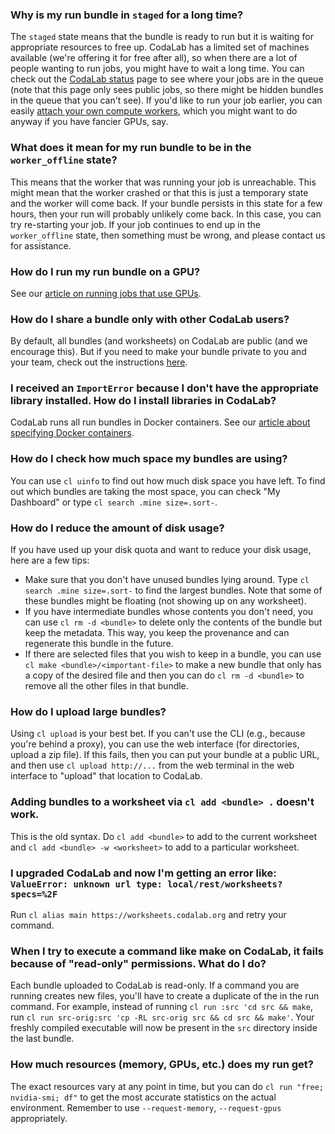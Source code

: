 ### Why is my run bundle in `staged` for a long time?

The `staged` state means that the bundle is ready to run but it is waiting for appropriate resources to free up.  CodaLab has a limited set of machines available (we're offering it for free after all), so when there are a lot of people wanting to run jobs, you might have to wait a long time.  You can check out the [CodaLab status](https://worksheets.codalab.org/worksheets/0xa590fd1b68944a1a95c1c40c4931dc7b/) page to see where your jobs are in the queue (note that this page only sees public jobs, so there might be hidden bundles in the queue that you can't see).  If you'd like to run your job earlier, you can easily [attach your own compute workers](Execution.md#running-your-own-worker), which you might want to do anyway if you have fancier GPUs, say.

### What does it mean for my run bundle to be in the `worker_offline` state?

This means that the worker that was running your job is unreachable.  This might mean that the worker crashed or that this is just a temporary state and the worker will come back.  If your bundle persists in this state for a few hours, then your run will probably unlikely come back.  In this case, you can try re-starting your job.  If your job continues to end up in the `worker_offline` state, then something must be wrong, and please contact us for assistance.

### How do I run my run bundle on a GPU?

See our [article on running jobs that use GPUs](Execution.md#running-jobs-that-use-gpus).

### How do I share a bundle only with other CodaLab users?

By default, all bundles (and worksheets) on CodaLab are public (and we encourage this).  But if you need to make your bundle private to you and your team, check out the instructions [here](CLI-Reference.md#permissions).

### I received an `ImportError` because I don't have the appropriate library installed. How do I install libraries in CodaLab?

CodaLab runs all run bundles in Docker containers. See our [article about specifying Docker containers](Execution.md#specifying-environments-with-docker).

### How do I check how much space my bundles are using?

You can use `cl uinfo` to find out how much disk space you have left.  To find out which bundles are taking the most space, you can check "My Dashboard" or type `cl search .mine size=.sort-`.

### How do I reduce the amount of disk usage?

If you have used up your disk quota and want to reduce your disk usage, here are a few tips:
- Make sure that you don't have unused bundles lying around.  Type `cl search .mine size=.sort-` to find the largest bundles.  Note that some of these bundles might be floating (not showing up on any worksheet).
- If you have intermediate bundles whose contents you don't need, you can use `cl rm -d <bundle>` to delete only the contents of the bundle but keep the metadata.  This way, you keep the provenance and can regenerate this bundle in the future.
- If there are selected files that you wish to keep in a bundle, you can use `cl make <bundle>/<important-file>` to make a new bundle that only has a copy of the desired file and then you can do `cl rm -d <bundle>` to remove all the other files in that bundle.

### How do I upload large bundles?

Using `cl upload` is your best bet.  If you can't use the CLI (e.g., because you're behind a proxy), you can use the web interface (for directories, upload a zip file).  If this fails, then you can put your bundle at a public URL, and then use `cl upload http://...` from the web terminal in the web interface to "upload" that location to CodaLab.

### Adding bundles to a worksheet via `cl add <bundle> .` doesn't work.

This is the old syntax.  Do `cl add <bundle>` to add to the current worksheet and `cl add <bundle> -w <worksheet>` to add to a particular worksheet.

### I upgraded CodaLab and now I'm getting an error like: `ValueError: unknown url type: local/rest/worksheets?specs=%2F`

Run `cl alias main https://worksheets.codalab.org` and retry your command.

### When I try to execute a command like make on CodaLab, it fails because of "read-only" permissions. What do I do?

Each bundle uploaded to CodaLab is read-only. If a command you are running creates new files, you'll have to create a duplicate of the in the run command. For example, instead of running `cl run :src 'cd src && make`, run `cl run src-orig:src 'cp -RL src-orig src && cd src && make'`. Your freshly compiled executable will now be present in the `src` directory inside the last bundle.

### How much resources (memory, GPUs, etc.) does my run get?

The exact resources vary at any point in time, but you can do `cl run "free; nvidia-smi; df"` to get the most accurate statistics on the actual environment.  Remember to use `--request-memory`, `--request-gpus` appropriately.
